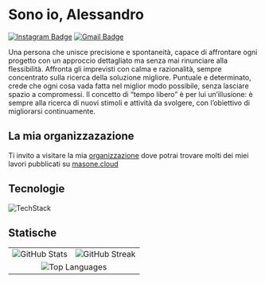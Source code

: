 # Sono io, Alessandro
[![Instagram Badge](https://img.shields.io/badge/-@alessandro.masone-blue?style=flat&logo=instagram&logoColor=white&link=https://instagram.com/alessandro.masone/)](https://instagram.com/alessandro.masone)
[![Gmail Badge](https://img.shields.io/badge/-alessandro@masone.cloud-c14438?style=flat&logo=Gmail&logoColor=white&link=mailto:alessandro@masone.cloud)](mailto:alessandro@masone.cloud)

Una persona che unisce precisione e spontaneità, capace di affrontare ogni progetto con un approccio dettagliato ma senza mai rinunciare alla flessibilità. Affronta gli imprevisti con calma e razionalità, sempre concentrato sulla ricerca della soluzione migliore. Puntuale e determinato, crede che ogni cosa vada fatta nel miglior modo possibile, senza lasciare spazio a compromessi. Il concetto di “tempo libero” è per lui un’illusione: è sempre alla ricerca di nuovi stimoli e attività da svolgere, con l’obiettivo di migliorarsi continuamente.

## La mia organizzazazione
Ti invito a visitare la mia [organizzazione](https://github.com/masonedotcloud) dove potrai trovare molti dei miei lavori pubblicati su [masone.cloud](https://masone.cloud)

## Tecnologie
![TechStack](https://skillicons.dev/icons?i=vscode,pycharm,idea,androidstudio,git,latex,java,c,cpp,cs,php,css,mysql,bootstrap,jquery,html,js,docker,bash,phpstorm,wordpress)

## Statische
<div align="center">
  <table>
    <tr>
      <td>
        <img src="https://github-readme-stats.vercel.app/api?username=alessandromasone&theme=transparent&show_icons=true&hide_border=true&count_private=true" alt="GitHub Stats">
      </td>
      <td>
        <img src="https://streak-stats.demolab.com/?user=alessandromasone&theme=transparent&show_icons=true&hide_border=true" alt="GitHub Streak">
      </td>
    </tr>
    <tr>
      <td colspan="2" align="center">
        <img src="https://github-readme-stats.vercel.app/api/top-langs/?username=alessandromasone&theme=transparent&show_icons=true&hide_border=true&layout=donut" alt="Top Languages">
      </td>
    </tr>
  </table>
</div>
